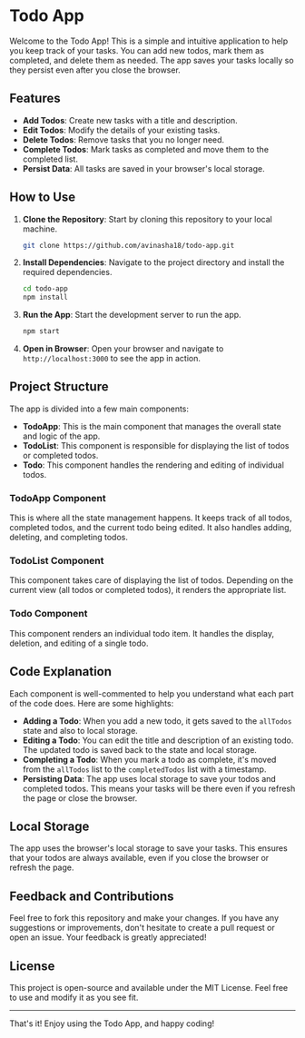 # Todo App

Welcome to the Todo App! This is a simple and intuitive application to help you keep track of your tasks. You can add new todos, mark them as completed, and delete them as needed. The app saves your tasks locally so they persist even after you close the browser.

## Features

- **Add Todos**: Create new tasks with a title and description.
- **Edit Todos**: Modify the details of your existing tasks.
- **Delete Todos**: Remove tasks that you no longer need.
- **Complete Todos**: Mark tasks as completed and move them to the completed list.
- **Persist Data**: All tasks are saved in your browser's local storage.

## How to Use

1. **Clone the Repository**: Start by cloning this repository to your local machine.
    ```bash
    git clone https://github.com/avinasha18/todo-app.git
    ```

2. **Install Dependencies**: Navigate to the project directory and install the required dependencies.
    ```bash
    cd todo-app
    npm install
    ```

3. **Run the App**: Start the development server to run the app.
    ```bash
    npm start
    ```

4. **Open in Browser**: Open your browser and navigate to `http://localhost:3000` to see the app in action.

## Project Structure

The app is divided into a few main components:

- **TodoApp**: This is the main component that manages the overall state and logic of the app.
- **TodoList**: This component is responsible for displaying the list of todos or completed todos.
- **Todo**: This component handles the rendering and editing of individual todos.

### TodoApp Component

This is where all the state management happens. It keeps track of all todos, completed todos, and the current todo being edited. It also handles adding, deleting, and completing todos.

### TodoList Component

This component takes care of displaying the list of todos. Depending on the current view (all todos or completed todos), it renders the appropriate list.

### Todo Component

This component renders an individual todo item. It handles the display, deletion, and editing of a single todo.

## Code Explanation

Each component is well-commented to help you understand what each part of the code does. Here are some highlights:

- **Adding a Todo**: When you add a new todo, it gets saved to the `allTodos` state and also to local storage.
- **Editing a Todo**: You can edit the title and description of an existing todo. The updated todo is saved back to the state and local storage.
- **Completing a Todo**: When you mark a todo as complete, it's moved from the `allTodos` list to the `completedTodos` list with a timestamp.
- **Persisting Data**: The app uses local storage to save your todos and completed todos. This means your tasks will be there even if you refresh the page or close the browser.

## Local Storage

The app uses the browser's local storage to save your tasks. This ensures that your todos are always available, even if you close the browser or refresh the page.

## Feedback and Contributions

Feel free to fork this repository and make your changes. If you have any suggestions or improvements, don't hesitate to create a pull request or open an issue. Your feedback is greatly appreciated!

## License

This project is open-source and available under the MIT License. Feel free to use and modify it as you see fit.

---

That's it! Enjoy using the Todo App, and happy coding!
